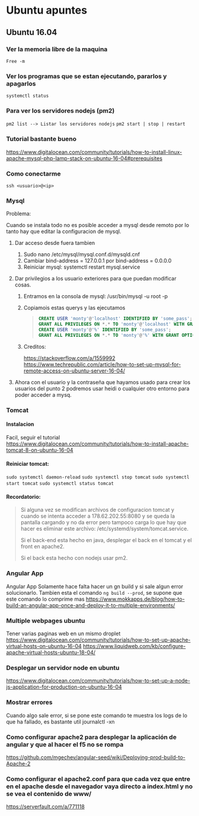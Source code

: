 # Ubuntu apuntes

## Ubuntu 16.04

### Ver la memoria libre de la maquina

`Free -m`

### Ver los programas que se estan ejecutando, pararlos y apagarlos

`systemctl status`

### Para ver los servidores nodejs (pm2)

`pm2 list --> Listar los servidores nodejs`
`pm2 start | stop | restart`

### Tutorial bastante bueno

https://www.digitalocean.com/community/tutorials/how-to-install-linux-apache-mysql-php-lamp-stack-on-ubuntu-16-04#prerequisites

### Como conectarme

`ssh <usuario>@<ip>`

### Mysql

Problema:

Cuando se instala todo no es posible acceder a mysql desde remoto por lo tanto hay que editar la configuracion de mysql.

1. Dar acceso desde fuera tambien

   1. Sudo nano /etc/mysql/mysql.conf.d/mysqld.cnf
   2. Cambiar bind-address = 127.0.0.1 por bind-address = 0.0.0.0
   3. Reiniciar mysql: systemctl restart mysql.service

2. Dar privilegios a los usuario exteriores para que puedan modificar cosas.

   1. Entramos en la consola de mysql: /usr/bin/mysql -u root -p

   2. Copiamois estas querys y las ejecutamos

      > ```sql
      > CREATE USER 'monty'@'localhost' IDENTIFIED BY 'some_pass';
      > GRANT ALL PRIVILEGES ON *.* TO 'monty'@'localhost' WITH GRANT OPTION;
      > CREATE USER 'monty'@'%' IDENTIFIED BY 'some_pass';
      > GRANT ALL PRIVILEGES ON *.* TO 'monty'@'%' WITH GRANT OPTION;
      > ```

   3. Creditos:

      https://stackoverflow.com/a/1559992
      https://www.techrepublic.com/article/how-to-set-up-mysql-for-remote-access-on-ubuntu-server-16-04/

3. Ahora con el usuario y la contraseña que hayamos usado para crear los usuarios del punto 2 podremos usar heidi o cualquier otro entorno para poder acceder a mysq.

### Tomcat

#### Instalacion

Facil, seguir el tutorial
https://www.digitalocean.com/community/tutorials/how-to-install-apache-tomcat-8-on-ubuntu-16-04

#### Reiniciar tomcat:

`sudo systemctl daemon-reload`
`sudo systemctl stop tomcat`
`sudo systemctl start tomcat`
`sudo systemctl status tomcat`

#### Recordatorio:

> Si alguna vez se modifican archivos de configuracion tomcat y cuando se intenta acceder a 178.62.202.55:8080 y se queda la pantalla cargando y no da error pero tampoco carga lo que hay que hacer es eliminar este archivo: /etc/systemd/system/tomcat.service.
>
> Si el back-end esta hecho en java, desplegar el back en el tomcat y el front en apache2.
>
> Si el back esta hecho con nodejs usar pm2.

### Angular App

Angular App
Solamente hace falta hacer un gn build y si sale algun error solucionarlo.
Tambien esta el comando `ng build --prod`, se supone que este comando lo comprime mas
https://www.mokkapps.de/blog/how-to-build-an-angular-app-once-and-deploy-it-to-multiple-environments/

### Multiple webpages ubuntu

Tener varias paginas web en un mismo droplet
https://www.digitalocean.com/community/tutorials/how-to-set-up-apache-virtual-hosts-on-ubuntu-16-04
https://www.liquidweb.com/kb/configure-apache-virtual-hosts-ubuntu-18-04/

### Desplegar un servidor node en ubuntu

https://www.digitalocean.com/community/tutorials/how-to-set-up-a-node-js-application-for-production-on-ubuntu-16-04

### Mostrar errores

Cuando algo sale error, si se pone este comando te muestra los logs de lo que ha fallado, es bastante util
journalctl -xn

### Como configurar apache2 para desplegar la aplicación de angular y que al hacer el f5 no se rompa

https://github.com/mgechev/angular-seed/wiki/Deploying-prod-build-to-Apache-2

### Como configurar el apache2.conf para que cada vez que entre en el apache desde el navegador vaya directo a index.html y no se vea el contenido de www/

https://serverfault.com/a/771118